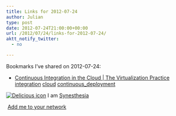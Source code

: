 ```yaml
---
title: Links for 2012-07-24
author: Julian
type: post
date: 2012-07-24T21:00:00+00:00
url: /2012/07/24/links-for-2012-07-24/
aktt_notify_twitter:
  - no

---
```

Bookmarks I&#8217;ve shared on 2012-07-24:

  * [Continuous Integration in the Cloud | The Virtualization Practice][1] 
    [integration][2] [cloud][3] [continuous_deployment][4] </li> </ul> 
    
    <p class="deliciouslink">
      <a href="http://del.icio.us/synesthesia" title="See all my bookmarks on del.icio.us"><img src="https://www.synesthesia.co.uk/images/deliciousicon.jpg" alt="Delicious icon" /></a>&nbsp;I am <a href="http://del.icio.us/synesthesia" title="See all my bookmarks on del.icio.us">Synesthesia</a>
    </p>
    
    <p class="deliciouslink">
      <a href="http://del.icio.us/network?add=synesthesia" title="Add me to your del.icio.us network"><img src="https://www.synesthesia.co.uk/images/add.gif" alt="" /></a>&nbsp;<a href="http://del.icio.us/network?add=synesthesia" title="Add me to your del.icio.us network">Add me to your network</a>
    </p>

 [1]: http://www.virtualizationpractice.com/continuous-integration-cloud-16515/
 [2]: http://www.delicious.com/synesthesia/integration
 [3]: http://www.delicious.com/synesthesia/cloud
 [4]: http://www.delicious.com/synesthesia/continuous_deployment